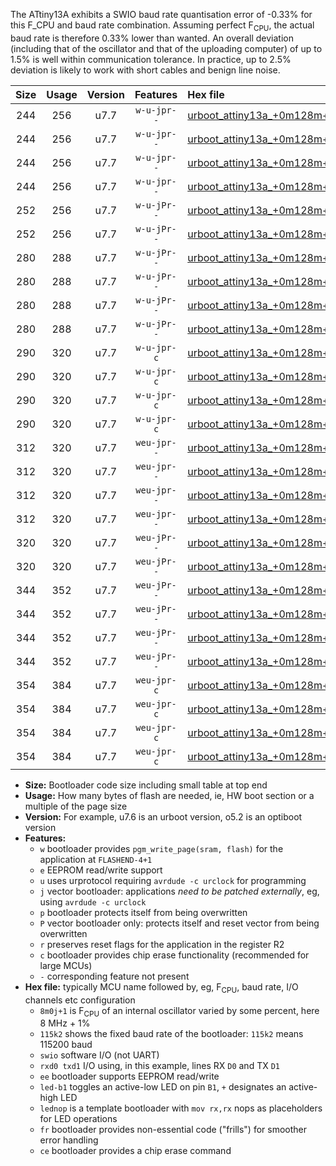 The ATtiny13A exhibits a SWIO baud rate quantisation error of -0.33% for this F_CPU and baud rate combination. Assuming perfect F<sub>CPU</sub>, the actual baud rate is therefore 0.33% lower than wanted. An overall deviation (including that of the oscillator and that of the uploading computer) of up to 1.5% is well within communication tolerance. In practice, up to 2.5% deviation is likely to work with short cables and benign line noise.

|Size|Usage|Version|Features|Hex file|
|:-:|:-:|:-:|:-:|:--|
|244|256|u7.7|`w-u-jpr--`|[urboot_attiny13a_+0m128m+4_+++0k3_swio_rxb0_txb1_led+b2.hex](https://raw.githubusercontent.com/stefanrueger/urboot.hex/main/mcus/attiny13a/internal_oscillator/fcpu_+0m128m+4/br_+++0k3/urboot_attiny13a_+0m128m+4_+++0k3_swio_rxb0_txb1_led+b2.hex)|
|244|256|u7.7|`w-u-jpr--`|[urboot_attiny13a_+0m128m+4_+++0k3_swio_rxb0_txb1_lednop.hex](https://raw.githubusercontent.com/stefanrueger/urboot.hex/main/mcus/attiny13a/internal_oscillator/fcpu_+0m128m+4/br_+++0k3/urboot_attiny13a_+0m128m+4_+++0k3_swio_rxb0_txb1_lednop.hex)|
|244|256|u7.7|`w-u-jpr--`|[urboot_attiny13a_+0m128m+4_+++0k3_swio_rxb1_txb0_led+b2.hex](https://raw.githubusercontent.com/stefanrueger/urboot.hex/main/mcus/attiny13a/internal_oscillator/fcpu_+0m128m+4/br_+++0k3/urboot_attiny13a_+0m128m+4_+++0k3_swio_rxb1_txb0_led+b2.hex)|
|244|256|u7.7|`w-u-jpr--`|[urboot_attiny13a_+0m128m+4_+++0k3_swio_rxb1_txb0_lednop.hex](https://raw.githubusercontent.com/stefanrueger/urboot.hex/main/mcus/attiny13a/internal_oscillator/fcpu_+0m128m+4/br_+++0k3/urboot_attiny13a_+0m128m+4_+++0k3_swio_rxb1_txb0_lednop.hex)|
|252|256|u7.7|`w-u-jPr--`|[urboot_attiny13a_+0m128m+4_+++0k3_swio_rxb0_txb1.hex](https://raw.githubusercontent.com/stefanrueger/urboot.hex/main/mcus/attiny13a/internal_oscillator/fcpu_+0m128m+4/br_+++0k3/urboot_attiny13a_+0m128m+4_+++0k3_swio_rxb0_txb1.hex)|
|252|256|u7.7|`w-u-jPr--`|[urboot_attiny13a_+0m128m+4_+++0k3_swio_rxb1_txb0.hex](https://raw.githubusercontent.com/stefanrueger/urboot.hex/main/mcus/attiny13a/internal_oscillator/fcpu_+0m128m+4/br_+++0k3/urboot_attiny13a_+0m128m+4_+++0k3_swio_rxb1_txb0.hex)|
|280|288|u7.7|`w-u-jPr--`|[urboot_attiny13a_+0m128m+4_+++0k3_swio_rxb0_txb1_led+b2_fr.hex](https://raw.githubusercontent.com/stefanrueger/urboot.hex/main/mcus/attiny13a/internal_oscillator/fcpu_+0m128m+4/br_+++0k3/urboot_attiny13a_+0m128m+4_+++0k3_swio_rxb0_txb1_led+b2_fr.hex)|
|280|288|u7.7|`w-u-jPr--`|[urboot_attiny13a_+0m128m+4_+++0k3_swio_rxb0_txb1_lednop_fr.hex](https://raw.githubusercontent.com/stefanrueger/urboot.hex/main/mcus/attiny13a/internal_oscillator/fcpu_+0m128m+4/br_+++0k3/urboot_attiny13a_+0m128m+4_+++0k3_swio_rxb0_txb1_lednop_fr.hex)|
|280|288|u7.7|`w-u-jPr--`|[urboot_attiny13a_+0m128m+4_+++0k3_swio_rxb1_txb0_led+b2_fr.hex](https://raw.githubusercontent.com/stefanrueger/urboot.hex/main/mcus/attiny13a/internal_oscillator/fcpu_+0m128m+4/br_+++0k3/urboot_attiny13a_+0m128m+4_+++0k3_swio_rxb1_txb0_led+b2_fr.hex)|
|280|288|u7.7|`w-u-jPr--`|[urboot_attiny13a_+0m128m+4_+++0k3_swio_rxb1_txb0_lednop_fr.hex](https://raw.githubusercontent.com/stefanrueger/urboot.hex/main/mcus/attiny13a/internal_oscillator/fcpu_+0m128m+4/br_+++0k3/urboot_attiny13a_+0m128m+4_+++0k3_swio_rxb1_txb0_lednop_fr.hex)|
|290|320|u7.7|`w-u-jpr-c`|[urboot_attiny13a_+0m128m+4_+++0k3_swio_rxb0_txb1_led+b2_fr_ce.hex](https://raw.githubusercontent.com/stefanrueger/urboot.hex/main/mcus/attiny13a/internal_oscillator/fcpu_+0m128m+4/br_+++0k3/urboot_attiny13a_+0m128m+4_+++0k3_swio_rxb0_txb1_led+b2_fr_ce.hex)|
|290|320|u7.7|`w-u-jpr-c`|[urboot_attiny13a_+0m128m+4_+++0k3_swio_rxb0_txb1_lednop_fr_ce.hex](https://raw.githubusercontent.com/stefanrueger/urboot.hex/main/mcus/attiny13a/internal_oscillator/fcpu_+0m128m+4/br_+++0k3/urboot_attiny13a_+0m128m+4_+++0k3_swio_rxb0_txb1_lednop_fr_ce.hex)|
|290|320|u7.7|`w-u-jpr-c`|[urboot_attiny13a_+0m128m+4_+++0k3_swio_rxb1_txb0_led+b2_fr_ce.hex](https://raw.githubusercontent.com/stefanrueger/urboot.hex/main/mcus/attiny13a/internal_oscillator/fcpu_+0m128m+4/br_+++0k3/urboot_attiny13a_+0m128m+4_+++0k3_swio_rxb1_txb0_led+b2_fr_ce.hex)|
|290|320|u7.7|`w-u-jpr-c`|[urboot_attiny13a_+0m128m+4_+++0k3_swio_rxb1_txb0_lednop_fr_ce.hex](https://raw.githubusercontent.com/stefanrueger/urboot.hex/main/mcus/attiny13a/internal_oscillator/fcpu_+0m128m+4/br_+++0k3/urboot_attiny13a_+0m128m+4_+++0k3_swio_rxb1_txb0_lednop_fr_ce.hex)|
|312|320|u7.7|`weu-jpr--`|[urboot_attiny13a_+0m128m+4_+++0k3_swio_rxb0_txb1_ee_led+b2.hex](https://raw.githubusercontent.com/stefanrueger/urboot.hex/main/mcus/attiny13a/internal_oscillator/fcpu_+0m128m+4/br_+++0k3/urboot_attiny13a_+0m128m+4_+++0k3_swio_rxb0_txb1_ee_led+b2.hex)|
|312|320|u7.7|`weu-jpr--`|[urboot_attiny13a_+0m128m+4_+++0k3_swio_rxb0_txb1_ee_lednop.hex](https://raw.githubusercontent.com/stefanrueger/urboot.hex/main/mcus/attiny13a/internal_oscillator/fcpu_+0m128m+4/br_+++0k3/urboot_attiny13a_+0m128m+4_+++0k3_swio_rxb0_txb1_ee_lednop.hex)|
|312|320|u7.7|`weu-jpr--`|[urboot_attiny13a_+0m128m+4_+++0k3_swio_rxb1_txb0_ee_led+b2.hex](https://raw.githubusercontent.com/stefanrueger/urboot.hex/main/mcus/attiny13a/internal_oscillator/fcpu_+0m128m+4/br_+++0k3/urboot_attiny13a_+0m128m+4_+++0k3_swio_rxb1_txb0_ee_led+b2.hex)|
|312|320|u7.7|`weu-jpr--`|[urboot_attiny13a_+0m128m+4_+++0k3_swio_rxb1_txb0_ee_lednop.hex](https://raw.githubusercontent.com/stefanrueger/urboot.hex/main/mcus/attiny13a/internal_oscillator/fcpu_+0m128m+4/br_+++0k3/urboot_attiny13a_+0m128m+4_+++0k3_swio_rxb1_txb0_ee_lednop.hex)|
|320|320|u7.7|`weu-jPr--`|[urboot_attiny13a_+0m128m+4_+++0k3_swio_rxb0_txb1_ee.hex](https://raw.githubusercontent.com/stefanrueger/urboot.hex/main/mcus/attiny13a/internal_oscillator/fcpu_+0m128m+4/br_+++0k3/urboot_attiny13a_+0m128m+4_+++0k3_swio_rxb0_txb1_ee.hex)|
|320|320|u7.7|`weu-jPr--`|[urboot_attiny13a_+0m128m+4_+++0k3_swio_rxb1_txb0_ee.hex](https://raw.githubusercontent.com/stefanrueger/urboot.hex/main/mcus/attiny13a/internal_oscillator/fcpu_+0m128m+4/br_+++0k3/urboot_attiny13a_+0m128m+4_+++0k3_swio_rxb1_txb0_ee.hex)|
|344|352|u7.7|`weu-jPr--`|[urboot_attiny13a_+0m128m+4_+++0k3_swio_rxb0_txb1_ee_led+b2_fr.hex](https://raw.githubusercontent.com/stefanrueger/urboot.hex/main/mcus/attiny13a/internal_oscillator/fcpu_+0m128m+4/br_+++0k3/urboot_attiny13a_+0m128m+4_+++0k3_swio_rxb0_txb1_ee_led+b2_fr.hex)|
|344|352|u7.7|`weu-jPr--`|[urboot_attiny13a_+0m128m+4_+++0k3_swio_rxb0_txb1_ee_lednop_fr.hex](https://raw.githubusercontent.com/stefanrueger/urboot.hex/main/mcus/attiny13a/internal_oscillator/fcpu_+0m128m+4/br_+++0k3/urboot_attiny13a_+0m128m+4_+++0k3_swio_rxb0_txb1_ee_lednop_fr.hex)|
|344|352|u7.7|`weu-jPr--`|[urboot_attiny13a_+0m128m+4_+++0k3_swio_rxb1_txb0_ee_led+b2_fr.hex](https://raw.githubusercontent.com/stefanrueger/urboot.hex/main/mcus/attiny13a/internal_oscillator/fcpu_+0m128m+4/br_+++0k3/urboot_attiny13a_+0m128m+4_+++0k3_swio_rxb1_txb0_ee_led+b2_fr.hex)|
|344|352|u7.7|`weu-jPr--`|[urboot_attiny13a_+0m128m+4_+++0k3_swio_rxb1_txb0_ee_lednop_fr.hex](https://raw.githubusercontent.com/stefanrueger/urboot.hex/main/mcus/attiny13a/internal_oscillator/fcpu_+0m128m+4/br_+++0k3/urboot_attiny13a_+0m128m+4_+++0k3_swio_rxb1_txb0_ee_lednop_fr.hex)|
|354|384|u7.7|`weu-jpr-c`|[urboot_attiny13a_+0m128m+4_+++0k3_swio_rxb0_txb1_ee_led+b2_fr_ce.hex](https://raw.githubusercontent.com/stefanrueger/urboot.hex/main/mcus/attiny13a/internal_oscillator/fcpu_+0m128m+4/br_+++0k3/urboot_attiny13a_+0m128m+4_+++0k3_swio_rxb0_txb1_ee_led+b2_fr_ce.hex)|
|354|384|u7.7|`weu-jpr-c`|[urboot_attiny13a_+0m128m+4_+++0k3_swio_rxb0_txb1_ee_lednop_fr_ce.hex](https://raw.githubusercontent.com/stefanrueger/urboot.hex/main/mcus/attiny13a/internal_oscillator/fcpu_+0m128m+4/br_+++0k3/urboot_attiny13a_+0m128m+4_+++0k3_swio_rxb0_txb1_ee_lednop_fr_ce.hex)|
|354|384|u7.7|`weu-jpr-c`|[urboot_attiny13a_+0m128m+4_+++0k3_swio_rxb1_txb0_ee_led+b2_fr_ce.hex](https://raw.githubusercontent.com/stefanrueger/urboot.hex/main/mcus/attiny13a/internal_oscillator/fcpu_+0m128m+4/br_+++0k3/urboot_attiny13a_+0m128m+4_+++0k3_swio_rxb1_txb0_ee_led+b2_fr_ce.hex)|
|354|384|u7.7|`weu-jpr-c`|[urboot_attiny13a_+0m128m+4_+++0k3_swio_rxb1_txb0_ee_lednop_fr_ce.hex](https://raw.githubusercontent.com/stefanrueger/urboot.hex/main/mcus/attiny13a/internal_oscillator/fcpu_+0m128m+4/br_+++0k3/urboot_attiny13a_+0m128m+4_+++0k3_swio_rxb1_txb0_ee_lednop_fr_ce.hex)|

- **Size:** Bootloader code size including small table at top end
- **Usage:** How many bytes of flash are needed, ie, HW boot section or a multiple of the page size
- **Version:** For example, u7.6 is an urboot version, o5.2 is an optiboot version
- **Features:**
  + `w` bootloader provides `pgm_write_page(sram, flash)` for the application at `FLASHEND-4+1`
  + `e` EEPROM read/write support
  + `u` uses urprotocol requiring `avrdude -c urclock` for programming
  + `j` vector bootloader: applications *need to be patched externally*, eg, using `avrdude -c urclock`
  + `p` bootloader protects itself from being overwritten
  + `P` vector bootloader only: protects itself and reset vector from being overwritten
  + `r` preserves reset flags for the application in the register R2
  + `c` bootloader provides chip erase functionality (recommended for large MCUs)
  + `-` corresponding feature not present
- **Hex file:** typically MCU name followed by, eg, F<sub>CPU</sub>, baud rate, I/O channels etc configuration
  + `8m0j+1` is F<sub>CPU</sub> of an internal oscillator varied by some percent, here 8 MHz + 1%
  + `115k2` shows the fixed baud rate of the bootloader: `115k2` means 115200 baud
  + `swio` software I/O (not UART)
  + `rxd0 txd1` I/O using, in this example, lines RX `D0` and TX `D1`
  + `ee` bootloader supports EEPROM read/write
  + `led-b1` toggles an active-low LED on pin `B1`, `+` designates an active-high LED
  + `lednop` is a template bootloader with `mov rx,rx` nops as placeholders for LED operations
  + `fr` bootloader provides non-essential code ("frills") for smoother error handling
  + `ce` bootloader provides a chip erase command
